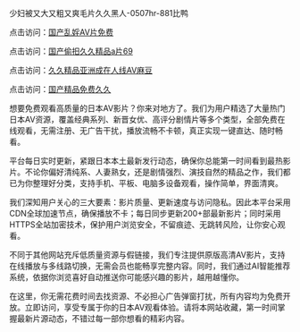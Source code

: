 少妇被又大又粗又爽毛片久久黑人-0507hr-881比鸭

点击访问：<a href="https://gsd-agv.pages.dev/">国产乱婬AV片免费</a>

点击访问：<a href="https://gfd-5xg.pages.dev/">国产偷抇久久精品a片69</a>

点击访问：<a href="https://cfad.pages.dev/">久久精品亚洲成在人线AV麻豆</a>

点击访问：<a href="https://bsdf-5f5.pages.dev/">国产精品免费久久</a>

想要免费观看高质量的日本AV影片？你来对地方了。我们为用户精选了大量热门日本AV资源，覆盖经典系列、新晋女优、高评分剧情片等多个类型，全部免费在线观看，无需注册、无广告干扰，播放流畅不卡顿，真正实现一键直达、随时畅看。

平台每日实时更新，紧跟日本本土最新发行动态，确保你总能第一时间看到最热影片。不论你偏好清纯系、人妻熟女，还是剧情强烈、演技自然的精品之作，我们都已为你整理好分类，支持手机、平板、电脑多设备观看，操作简单，界面清爽。

我们深知用户关心的三大要素：影片质量、更新速度与访问隐私。因此本平台采用CDN全球加速节点，确保播放不卡；每日同步更新200+部最新影片；同时采用HTTPS全站加密技术，保护用户浏览安全，不留痕迹、无跳转风险，让你安心观看。

不同于其他网站充斥低质量资源与假链接，我们专注提供原版高清AV影片，支持在线播放与多线路切换，无需会员也能畅享完整内容。同时，我们通过AI智能推荐系统，依据你浏览喜好自动推送你可能感兴趣的影片，越用越懂你。

在这里，你无需花费时间去找资源、不必担心广告弹窗打扰，所有内容均为免费开放。立即访问，享受专属于你的日本AV观看体验。请将本网站收藏，第一时间掌握最新片源动态，不错过每一部你想看的精彩内容。

<span style="display:none;">[Canonical link ( https://github.com/vk20250705/432465 ）</span>
